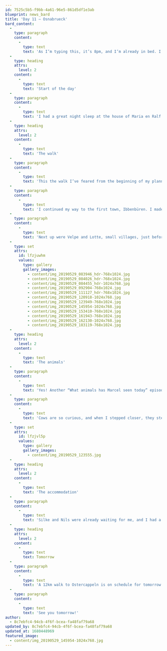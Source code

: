 ```yaml
---
id: 7525c5b5-f9bb-4a61-96e5-861d5df1e3ab
blueprint: news_bard
title: 'Day 11 – Osnabrueck'
bard_content:
  -
    type: paragraph
    content:
      -
        type: text
        text: 'As I’m typing this, it’s 8pm, and I’m already in bed. I’m tired. Not so surprising while I’ve been walking 42.4km today.'
  -
    type: heading
    attrs:
      level: 2
    content:
      -
        type: text
        text: 'Start of the day'
  -
    type: paragraph
    content:
      -
        type: text
        text: 'I had a great night sleep at the house of Maria en Ralf. Around 5am, Ralf had to leave for work, so glad we said goodbye yesterday evening. I haven’t heard him in the morning. Signs of a good sleep. After having breakfast with Maria and Sabine, I packed my bag, said goodbye and started walking, to Osnabrück.'
  -
    type: heading
    attrs:
      level: 2
    content:
      -
        type: text
        text: 'The walk'
  -
    type: paragraph
    content:
      -
        type: text
        text: 'This the walk I’ve feared from the beginning of my planning. But today, that fear was gone. I left this morning and first did a detour to a viewing point on a small hill. Just 256 steps up. Well, I’m glad I followed this tip by Maria. What a view. You can see the picture in the gallery below.'
  -
    type: paragraph
    content:
      -
        type: text
        text: 'I continued my way to the first town, Ibbenbüren. I made it a habit to look at the distance it takes to the next town/village, and not look at the number of kilometers to go for the whole route. This works best for me. Well, except for the last part of a stage, then I really countdown the last kilometers. I walk through hills, along a railway track, on the side of roads were cars drive too fast (yes, I’m in Germany, and no, not all Germans drive like that) and I stopped in a village Laggenbeck to have lunch, after I made a nice picture of the church there. A tuna salad was served, and I had a little talk with the owner. He was calling me insane to be walking to Berlin. And yet he wished me luck, and showed his respect for me. A very motivating gesture.'
  -
    type: paragraph
    content:
      -
        type: text
        text: 'Next up were Velpe and Lotte, small villages, just before Osnabrück. I had been walking for seven hours already when I entered Osnabrück, But I wasn’t there yet. I had 9 km to go, all the way to the east side. It was hard, warm and my feet felt tired. But, I didn’t give in to the pain, I didn’t give up, and around 5:45pm I pressed the doorbell, just after I made a “I’ve arrived selfie”.'
  -
    type: set
    attrs:
      id: lfzjuwhm
      values:
        type: gallery
        gallery_images:
          - content/img_20190529_083946_hdr-768x1024.jpg
          - content/img_20190529_084026_hdr-768x1024.jpg
          - content/img_20190529_084455_hdr-1024x768.jpg
          - content/img_20190529_092904-768x1024.jpg
          - content/img_20190529_111127_hdr-768x1024.jpg
          - content/img_20190529_120918-1024x768.jpg
          - content/img_20190529_123949-768x1024.jpg
          - content/img_20190529_145954-1024x768.jpg
          - content/img_20190529_153410-768x1024.jpg
          - content/img_20190529_161943-768x1024.jpg
          - content/img_20190529_162130-1024x768.jpg
          - content/img_20190529_183119-768x1024.jpg
  -
    type: heading
    attrs:
      level: 2
    content:
      -
        type: text
        text: 'The animals'
  -
    type: paragraph
    content:
      -
        type: text
        text: 'Yes! Another “What animals has Marcel seen today” episode today. #WAHMST'
  -
    type: paragraph
    content:
      -
        type: text
        text: 'Cows are so curious, and when I stepped closer, they stepped back, and the other way around. It was fun. Until I realized I was talking to them….'
  -
    type: set
    attrs:
      id: lfzjvl5p
      values:
        type: gallery
        gallery_images:
          - content/img_20190529_123555.jpg
  -
    type: heading
    attrs:
      level: 2
    content:
      -
        type: text
        text: 'The accommodation'
  -
    type: paragraph
    content:
      -
        type: text
        text: 'Silke and Nils were already waiting for me, and I had a quick shower. The room was prepared with a welcome package, as you can see in the gallery. So nice! Then we had a real Osnabrück beer, Rampendahl. It was so good! Silke had been preparing dinner, and after dinner I was too tired. I needed sleep. I excused myself, put my legs up, got into bed, an started typing. And here’s the result.'
  -
    type: heading
    attrs:
      level: 2
    content:
      -
        type: text
        text: Tomorrow
  -
    type: paragraph
    content:
      -
        type: text
        text: 'A 12km walk to Ostercappeln is on schedule for tomorrow. Maybe I’ll first take a bus to Osnabrück center, to be a tourist. And take the bus back to were I got in. So I don’t cheat.'
  -
    type: paragraph
    content:
      -
        type: text
        text: 'See you tomorrow!'
author:
  - 8c7ebfc4-94cb-4f6f-bcea-fa48faf79a68
updated_by: 8c7ebfc4-94cb-4f6f-bcea-fa48faf79a68
updated_at: 1680448969
featured_image:
  - content/img_20190529_145954-1024x768.jpg
---
```

